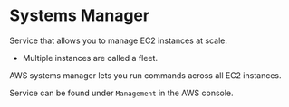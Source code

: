 # Systems Manager
Service that allows you to manage EC2 instances at scale.
- Multiple instances are called a fleet.


AWS systems manager lets you run commands across all EC2 instances.

Service can be found under `Management` in the AWS console.


